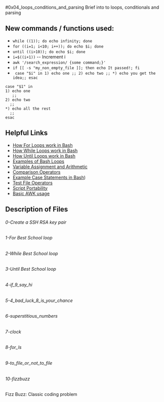 #0x04_loops_conditions_and_parsing
Brief into to loops, conditionals and parsing

## New commands / functions used:
* ``while ((1)); do echo infinity; done``
* ``for ((i=1; i<10; i++)); do echo $i; done``
* ``until ((i>10)); do echo $i; done``
* ``i=$((i+1))`` -- Increment i
* ``awk '/search_expression/ {some command;}'``
* ``if [[ -s "my_non_empty_file ]]; then echo It passed!; fi``
* `` case "$i" in 1) echo one ;; 2) echo two ;; *) echo you get the idea;; esac``

```
case "$1" in
1) echo one
   ;;
2) echo two
  ;;
*) echo all the rest
  ;;
esac
```

## Helpful Links
* [How For Loops work in Bash](http://tldp.org/LDP/Bash-Beginners-Guide/html/sect_09_01.html)
* [How While Loops work in Bash](http://tldp.org/LDP/Bash-Beginners-Guide/html/sect_09_02.html)
* [How Until Loops work in Bash](http://tldp.org/LDP/Bash-Beginners-Guide/html/sect_09_03.html)
* [Examples of Bash Loops](http://tldp.org/HOWTO/Bash-Prog-Intro-HOWTO-7.html#ss7.1)
* [Variable Assignment and Arithmetic](http://tldp.org/LDP/abs/html/ops.html)
* [Comparison Operators](http://tldp.org/LDP/abs/html/comparison-ops.html)
* [Example Case Statements in Bash](http://www.thegeekstuff.com/2010/07/bash-case-statement/))
* [Test File Operators](http://tldp.org/LDP/abs/html/fto.html)
* [Script Portability](https://www.cyberciti.biz/tips/finding-bash-perl-python-portably-using-env.html)
* [Basic AWK usage](https://www.digitalocean.com/community/tutorials/how-to-use-the-awk-language-to-manipulate-text-in-linux)

## Description of Files
<h6>0-Create a SSH RSA key pair</h6>

<h6>1-For Best School loop</h6>

<h6>2-While Best School loop</h6>

<h6>3-Until Best School loop</h6>

<h6>4-if_9_say_hi</h6>

<h6>5-4_bad_luck_8_is_your_chance</h6>

<h6>6-superstitious_numbers</h6>

<h6>7-clock</h6>

<h6>8-for_ls</h6>

<h6>9-to_file_or_not_to_file</h6>

<h6>10-fizzbuzz</h6>
Fizz Buzz: Classic coding problem
